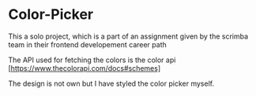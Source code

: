 # Color-Picker

This a solo project, which is a part of an assignment given by the scrimba team in their frontend developement career path

The API used for fetching the colors is the color api [https://www.thecolorapi.com/docs#schemes]

The design is not own but I have styled the color picker myself.
